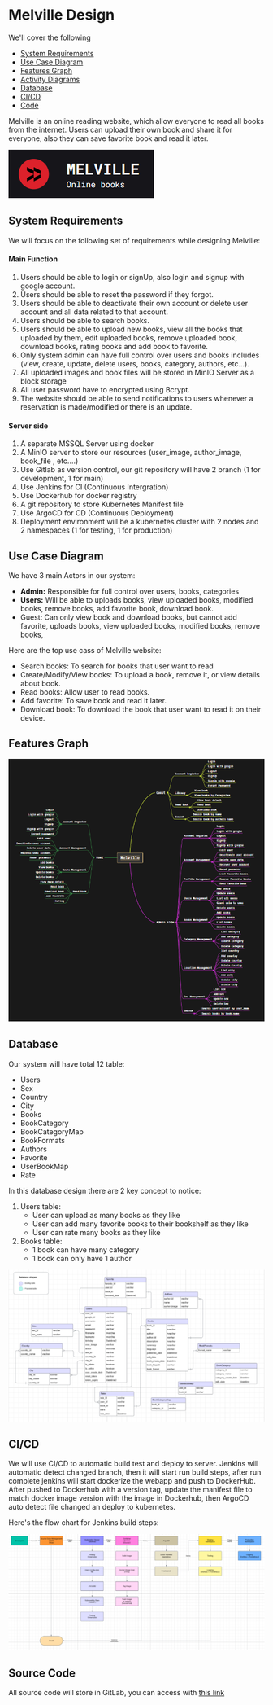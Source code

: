 # Melville Design
We'll cover the following
+ [System Requirements](#system-requirements)
+ [Use Case Diagram](#use-case-diagram)
+ [Features Graph](#features-graph)
+ [Activity Diagrams](#activity-diagrams)
+ [Database](#database)
+ [CI/CD](#cicd)
+ [Code](#source-code)

Melville is an online reading website, which allow everyone to read all books from the internet. Users can upload their own book and share it for everyone, also they can save favorite book and read it later.

<img src="./Resources/Website_logo.png" alt="Melville">

## System Requirements

We will focus on the following set of requirements while designing Melville:

#### Main Function

1. Users should be able to login or signUp, also login and signup with google account.
2. Users should be able to reset the password if they forgot.
3. Users should be able to deactivate their own account or delete user account and all data related to that account.
4. Users should be able to search books.
5. Users should be able to upload new books, view all the books that uploaded by them, edit uploaded books, remove uploaded book, download books, rating books and add book to favorite.
6. Only system admin can have full control over users and books includes (view, create, update, delete users, books, category, authors, etc...).
7. All uploaded images and book files will be stored in MinIO Server as a block storage
8. All user password have to encrypted using Bcrypt.
9. The website should be able to send notifications to users whenever a reservation is made/modified or there is an update.

#### Server side 

1. A separate MSSQL Server using docker
2. A MinIO server to store our resources (user_image, author_image, book_file , etc....)
3. Use Gitlab as version control, our git repository will have 2 branch (1 for development, 1 for main)
4. Use Jenkins for CI (Continuous Intergration)
5. Use Dockerhub for docker registry
6. A git repository to store Kubernetes Manifest file
7. Use ArgoCD for CD (Continuous Deployment)
8. Deployment environment will be a kubernetes cluster with 2 nodes and 2 namespaces (1 for testing, 1 for production)

## Use Case Diagram

We have 3 main Actors in our system:

+ **Admin:** Responsible for full control over users, books, categories
+ **Users:** Will be able to uploads books, view uploaded books, modified books, remove books, add favorite book, download book.
+ Guest: Can only view book and download books, but cannot add favorite, uploads books, view uploaded books, modified books, remove books,

Here are the top use cass of Melville website:

+ Search books: To search for books that user want to read
+ Create/Modify/View books: To upload a book, remove it, or view details about book.
+ Read books: Allow user to read books.
+ Add favorite: To save book and read it later.
+ Download book: To download the book that user want to read it on their device.

## Features Graph

<img src="./Resources/feature.png" alt="Database_diagram">

## Database

Our system will have total 12 table:
+ Users
+ Sex
+ Country
+ City
+ Books
+ BookCategory
+ BookCategoryMap
+ BookFormats
+ Authors
+ Favorite
+ UserBookMap
+ Rate

In this database design there are 2 key concept to notice: 
1. Users table:
	+ User can upload as many books as they like 
	+ User can add many favorite books to their bookshelf as they like
	+ User can rate many books as they like
2. Books table:
	+ 1 book can have many category
	+ 1 book can only have 1 author

<img src="./Resources/Database_diagram.png" alt="Database_diagram">

## CI/CD

We will use CI/CD to automatic build test and deploy to server. Jenkins will automatic detect changed branch, then it will start run build steps, after run complete jenkins will start dockerize the webapp and push to DockerHub. After pushed to Dockerhub with a version tag, update the manifest file to match docker image version with the image in Dockerhub, then ArgoCD auto detect file changed an deploy to kubernetes.

Here's the flow chart for Jenkins build steps:

<img src="./Resources/CICD_diagram.png" alt="Melville">

## Source Code

All source code will store in GitLab, you can access with [this link](https://gitlab.fleeforezz.site/jso/melville.git)
